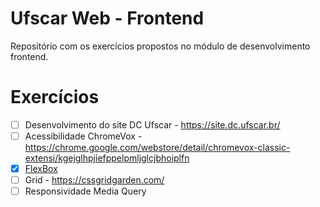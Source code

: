 # Ufscar Web - Frontend

Repositório com os exercícios propostos no módulo de desenvolvimento frontend.

# Exercícios

- [ ] Desenvolvimento do site DC Ufscar - https://site.dc.ufscar.br/
- [ ] Acessibilidade ChromeVox - https://chrome.google.com/webstore/detail/chromevox-classic-extensi/kgejglhpjiefppelpmljglcjbhoiplfn
- [x] [FlexBox](exercicios/02-flexbox-froggy/02-flexbox-froggy.md)
- [ ] Grid - https://cssgridgarden.com/
- [ ] Responsividade Media Query
